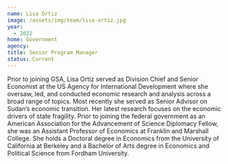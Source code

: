 ```yaml
---
name: Lisa Ortiz
image: /assets/img/team/lisa-ortiz.jpg
year:
  - 2022
home: Government
agency:
title: Senior Program Manager
status: Current
---
```

Prior to joining GSA, Lisa Ortiz served as Division Chief and Senior Economist at the US Agency for International Development where she oversaw, led, and conducted economic research and analysis across a broad range of topics. Most recently she served as Senior Advisor on Sudan’s economic transition. Her latest research focuses on the economic drivers of state fragility.
Prior to joining the federal government as an American Association for the Advancement of Science Diplomacy Fellow, she was an Assistant Professor of Economics at Franklin and Marshall College. She holds a Doctoral degree in Economics from the University of California at Berkeley and a Bachelor of Arts degree in Economics and Political Science from Fordham University.
